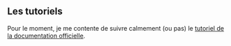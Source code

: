 ## Les tutoriels

Pour le moment, je me contente de suivre calmement
(ou pas) le
[tutoriel de la documentation officielle](https://www.panda3d.org/manual/index.php/Introduction_to_Panda3D).
